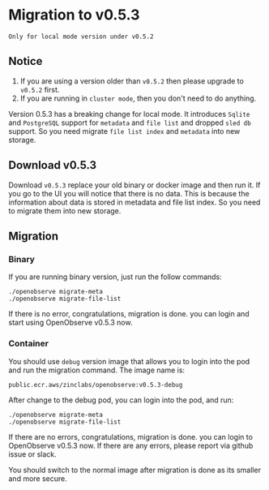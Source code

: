 # Migration to v0.5.3

`Only for local mode version under v0.5.2`

## Notice

1. If you are using a version older than `v0.5.2` then please upgrade to `v0.5.2` first.
2. If you are running in `cluster mode`, then you don't need to do anything.

Version 0.5.3 has a breaking change for local mode. It introduces `Sqlite` and `PostgreSQL` support for `metadata` and `file list` and dropped `sled db` support. So you need migrate `file list index` and `metadata` into new storage.

## Download v0.5.3

Download `v0.5.3` replace your old binary or docker image and then run it. If you go to the UI you will notice that there is no data. This is because the information about data is stored in metadata and file list index. So you need to migrate them into new storage.

## Migration

### Binary

If you are running binary version, just run the follow commands:

```
./openobserve migrate-meta
./openobserve migrate-file-list
```

If there is no error, congratulations, migration is done. you can login and start using OpenObserve v0.5.3 now.

### Container

You should use `debug` version image that allows you to login into the pod and run the migration command. The image name is:

```
public.ecr.aws/zinclabs/openobserve:v0.5.3-debug
```

After change to the debug pod, you can login into the pod, and run:

```
./openobserve migrate-meta
./openobserve migrate-file-list
```

If there are no errors, congratulations, migration is done. you can login to OpenObserve v0.5.3 now. If there are any errors, please report via github issue or slack.

You should switch to the normal image after migration is done as its smaller and more secure.


